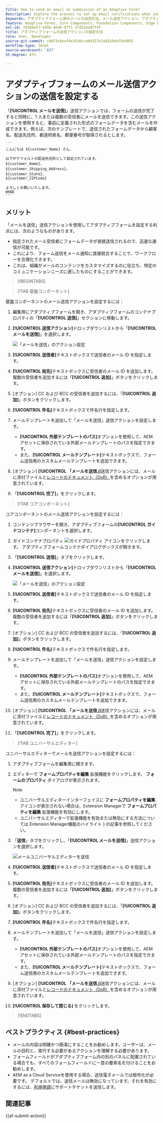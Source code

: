 ```yaml
---
Title: How to send an email on submission of an Adaptive Form?
Description: Explore the process to set up email notifications when submitting an Adaptive Form.
keywords: アダプティブフォーム用のメールの送信方法、メール送信アクション、アダプティブフォームメール、フォーム送信メール、メールの送信ガイド
feature: Adaptive Forms, Core Components, Foundation Components, Edge Delivery Services
exl-id: 70386e57-345b-4edb-97f1-3fd52ea9ff4f
title: アダプティブフォームの送信アクションの設定方法
role: User, Developer
source-git-commit: c0df3c6eaf4e3530cca04157e1a5810ebf5b4055
workflow-type: tm+mt
source-wordcount: '827'
ht-degree: 87%

---
```


# アダプティブフォームのメール送信アクションの送信を設定する

「**[!UICONTROL メールを送信]**」送信アクションでは、フォームの送信が完了すると同時に、1 人または複数の受信者にメールを送信できます。この送信アクションを使用すると、事前に定義された形式のフォームデータを含むメールを作成できます。例えば、次のテンプレートで、送信されたフォームデータから顧客名、配送先住所、都道府県名、郵便番号が取得されるとします。


    ```
    こんにちは ${customer_Name} さん、
    
    以下がデフォルトの配送先住所として設定されています。
    ${customer_Name}、
    ${customer_Shipping_Address}、
    ${customer_State}、
    ${customer_ZIPCode}
    
    よろしくお願いいたします。
    WKND
    ```

## メリット

「メールを送信」送信アクションを使用してアダプティブフォームを設定する利点には、次のようなものがあります。

* 指定されたメール受信者にフォームデータが直接送信されるので、迅速な通信が可能です。
* これにより、フォーム送信をメール通知に直接統合することで、ワークフローを合理化できます。
* これは、組織がメールのコンテンツをカスタマイズするのに役立ち、特定のコミュニケーションニーズに適したものにすることができます。

>[!BEGINTABS]

>[!TAB 基盤コンポーネント]

基盤コンポーネントのメール送信アクションを設定するには：

1. 編集用にアダプティブフォームを開き、アダプティブフォームのコンテナプロパティの「**[!UICONTROL 送信]**」セクションに移動します。
1. **[!UICONTROL 送信アクション]**&#x200B;ドロップダウンリストから「**[!UICONTROL メールを送信]**」を選択します。

   ![「メールを送信」のアクション設定](/help/forms/assets/send-email-fc.png)

1. **[!UICONTROL 送信者]**&#x200B;テキストボックスで送信者のメール ID を指定します。
1. **[!UICONTROL 宛先]**&#x200B;テキストボックスに受信者のメール ID を追加します。複数の受信者を追加するには「**[!UICONTROL 追加]**」ボタンをクリックします。
1. [オプション] CC および BCC の受信者を追加するには、「**[!UICONTROL 追加]**」ボタンをクリックします。
1. **[!UICONTROL 件名]**&#x200B;テキストボックスで件名行を指定します。
1. メールテンプレートを追加して「メールを送信」送信アクションを設定します。
   * **[!UICONTROL 外部テンプレートのパス]**&#x200B;オプションを使用して、AEM アセットに保存されている外部メールテンプレートのパスを指定できます。
   * また、**[!UICONTROL メールテンプレート]**&#x200B;テキストボックスで、フォーム送信用のカスタムメールテンプレートを追加できます。
1. [オプション] **[!UICONTROL 「メールを送信」]**&#x200B;送信アクションには、メールに添付ファイルと[レコードのドキュメント（DoR）](generate-document-of-record-core-components.md)を含めるオプションが用意されています。
1. 「**[!UICONTROL 完了]**」をクリックします。

>[!TAB コアコンポーネント]

コアコンポーネントのメール送信アクションを設定するには：

1. コンテンツブラウザーを開き、アダプティブフォームの&#x200B;**[!UICONTROL ガイドコンテナ]**&#x200B;コンポーネントを選択します。
1. ガイドコンテナプロパティ ![ガイドプロパティ](/help/forms/assets/configure-icon.svg) アイコンをクリックします。 アダプティブフォームコンテナダイアログボックスが開きます。
1. 「**[!UICONTROL 送信]**」タブをクリックします。
1. **[!UICONTROL 送信アクション]**&#x200B;ドロップダウンリストから「**[!UICONTROL メールを送信]**」を選択します。

   ![「メールを送信」のアクション設定](/help/forms/assets/send-email-action-configuration.gif)
1. **[!UICONTROL 送信者]**&#x200B;テキストボックスで送信者のメール ID を指定します。
1. **[!UICONTROL 宛先]**&#x200B;テキストボックスに受信者のメール ID を追加します。複数の受信者を追加するには「**[!UICONTROL 追加]**」ボタンをクリックします。
1. [オプション] CC および BCC の受信者を追加するには、「**[!UICONTROL 追加]**」ボタンをクリックします。
1. **[!UICONTROL 件名]**&#x200B;テキストボックスで件名行を指定します。
1. メールテンプレートを追加して「メールを送信」送信アクションを設定します。
   * **[!UICONTROL 外部テンプレートのパス]**&#x200B;オプションを使用して、AEM アセットに保存されている外部メールテンプレートのパスを指定できます。
   * また、**[!UICONTROL メールテンプレート]**&#x200B;テキストボックスで、フォーム送信用のカスタムメールテンプレートを追加できます。
1. [オプション] **[!UICONTROL 「メールを送信」]**&#x200B;送信アクションには、メールに添付ファイルと[レコードのドキュメント（DoR）](generate-document-of-record-core-components.md)を含めるオプションが用意されています。
1. 「**[!UICONTROL 完了]**」をクリックします。

>[!TAB ユニバーサルエディター]

ユニバーサルエディターでメールを送信アクションを設定するには：

1. アダプティブフォームを編集用に開きます。
1. エディターで **フォームプロパティを編集** 拡張機能をクリックします。
**フォームのプロパティ** ダイアログが表示されます。

   >[!NOTE]
   >
   > * ユニバーサルエディターインターフェイスに **フォームプロパティを編集** アイコンが表示されない場合は、Extension Managerで **フォームプロパティを編集** 拡張機能を有効にします。
   > * ユニバーサルエディターで拡張機能を有効または無効にする方法については [](https://developer.adobe.com/uix/docs/extension-manager/feature-highlights/#enablingdisabling-extensions)Extension Manager機能のハイライト } の記事を参照してください。


1. 「**送信**」タブをクリックし、「**[!UICONTROL メールを送信]**」送信アクションを選択します。

   ![ メールユニバーサルエディターを送信 ](/help/forms/assets/send-email-ue.png)

1. **[!UICONTROL 送信者]**&#x200B;テキストボックスで送信者のメール ID を指定します。
1. **[!UICONTROL 宛先]**&#x200B;テキストボックスに受信者のメール ID を追加します。複数の受信者を追加するには「**[!UICONTROL 追加]**」ボタンをクリックします。
1. [オプション] CC および BCC の受信者を追加するには、「**[!UICONTROL 追加]**」ボタンをクリックします。
1. **[!UICONTROL 件名]**&#x200B;テキストボックスで件名行を指定します。
1. メールテンプレートを追加して「メールを送信」送信アクションを設定します。
   * **[!UICONTROL 外部テンプレートのパス]**&#x200B;オプションを使用して、AEM アセットに保存されている外部メールテンプレートのパスを指定できます。
   * また、**[!UICONTROL メールテンプレート]**&#x200B;テキストボックスで、フォーム送信用のカスタムメールテンプレートを追加できます。
1. [オプション] **[!UICONTROL 「メールを送信」]**&#x200B;送信アクションには、メールに添付ファイルと[レコードのドキュメント（DoR）](generate-document-of-record-core-components.md)を含めるオプションが用意されています。
1. **[!UICONTROL 保存して閉じる]** をクリックします。

>[!ENDTABS]

## ベストプラクティス {#best-practices}

* メールの内容は明確かつ簡潔にすることをお勧めします。ユーザーは、メールの目的と、実行する必要があるアクションを理解する必要があります。
* フォームフィールドがアダプティブフォーム内の別のパネルに配置されている場合でも、すべてのフォームフィールドに一意の要素名を付けることをお勧めします。
* AEM as a Cloud Serviceを使用する場合、送信電子メールでは暗号化が必要です。 デフォルトでは、送信メールは無効になっています。それを有効にするには、[利用申請](https://experienceleague.adobe.com/docs/experience-manager-cloud-service/implementing/developing/development-guidelines.html?lang=ja#sending-email)にサポートチケットを送信します。

## 関連記事

{{af-submit-action}}
